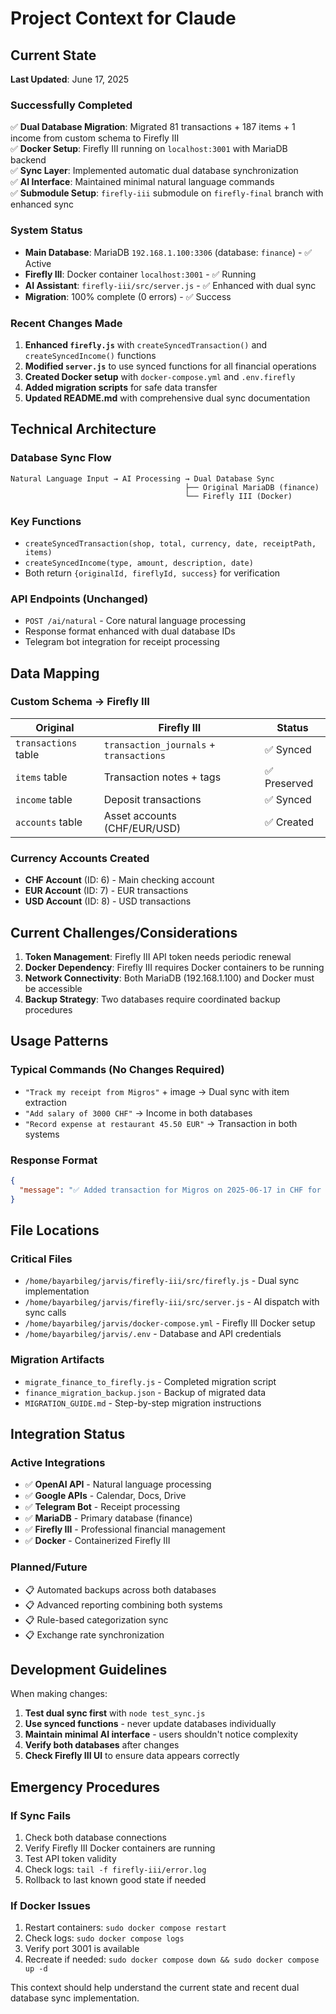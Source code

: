 # Project Context for Claude

## Current State

**Last Updated**: June 17, 2025

### Successfully Completed
✅ **Dual Database Migration**: Migrated 81 transactions + 187 items + 1 income from custom schema to Firefly III  
✅ **Docker Setup**: Firefly III running on `localhost:3001` with MariaDB backend  
✅ **Sync Layer**: Implemented automatic dual database synchronization  
✅ **AI Interface**: Maintained minimal natural language commands  
✅ **Submodule Setup**: `firefly-iii` submodule on `firefly-final` branch with enhanced sync  

### System Status
- **Main Database**: MariaDB `192.168.1.100:3306` (database: `finance`) - ✅ Active
- **Firefly III**: Docker container `localhost:3001` - ✅ Running  
- **AI Assistant**: `firefly-iii/src/server.js` - ✅ Enhanced with dual sync
- **Migration**: 100% complete (0 errors) - ✅ Success

### Recent Changes Made
1. **Enhanced `firefly.js`** with `createSyncedTransaction()` and `createSyncedIncome()` functions
2. **Modified `server.js`** to use synced functions for all financial operations
3. **Created Docker setup** with `docker-compose.yml` and `.env.firefly`
4. **Added migration scripts** for safe data transfer
5. **Updated README.md** with comprehensive dual sync documentation

## Technical Architecture

### Database Sync Flow
```
Natural Language Input → AI Processing → Dual Database Sync
                                       ├── Original MariaDB (finance)
                                       └── Firefly III (Docker)
```

### Key Functions
- `createSyncedTransaction(shop, total, currency, date, receiptPath, items)`
- `createSyncedIncome(type, amount, description, date)`  
- Both return `{originalId, fireflyId, success}` for verification

### API Endpoints (Unchanged)
- `POST /ai/natural` - Core natural language processing
- Response format enhanced with dual database IDs
- Telegram bot integration for receipt processing

## Data Mapping

### Custom Schema → Firefly III
| Original | Firefly III | Status |
|----------|-------------|---------|
| `transactions` table | `transaction_journals` + `transactions` | ✅ Synced |
| `items` table | Transaction notes + tags | ✅ Preserved |  
| `income` table | Deposit transactions | ✅ Synced |
| `accounts` table | Asset accounts (CHF/EUR/USD) | ✅ Created |

### Currency Accounts Created
- **CHF Account** (ID: 6) - Main checking account
- **EUR Account** (ID: 7) - EUR transactions  
- **USD Account** (ID: 8) - USD transactions

## Current Challenges/Considerations

1. **Token Management**: Firefly III API token needs periodic renewal
2. **Docker Dependency**: Firefly III requires Docker containers to be running
3. **Network Connectivity**: Both MariaDB (192.168.1.100) and Docker must be accessible
4. **Backup Strategy**: Two databases require coordinated backup procedures

## Usage Patterns

### Typical Commands (No Changes Required)
- `"Track my receipt from Migros"` + image → Dual sync with item extraction
- `"Add salary of 3000 CHF"` → Income in both databases
- `"Record expense at restaurant 45.50 EUR"` → Transaction in both systems

### Response Format
```json
{
  "message": "✅ Added transaction for Migros on 2025-06-17 in CHF for total of 45.50 CHF. Synced to both databases (Original ID: 123, Firefly ID: 456)"
}
```

## File Locations

### Critical Files
- `/home/bayarbileg/jarvis/firefly-iii/src/firefly.js` - Dual sync implementation
- `/home/bayarbileg/jarvis/firefly-iii/src/server.js` - AI dispatch with sync calls
- `/home/bayarbileg/jarvis/docker-compose.yml` - Firefly III Docker setup
- `/home/bayarbileg/jarvis/.env` - Database and API credentials

### Migration Artifacts  
- `migrate_finance_to_firefly.js` - Completed migration script
- `finance_migration_backup.json` - Backup of migrated data
- `MIGRATION_GUIDE.md` - Step-by-step migration instructions

## Integration Status

### Active Integrations
- ✅ **OpenAI API** - Natural language processing
- ✅ **Google APIs** - Calendar, Docs, Drive  
- ✅ **Telegram Bot** - Receipt processing
- ✅ **MariaDB** - Primary database (finance)
- ✅ **Firefly III** - Professional financial management
- ✅ **Docker** - Containerized Firefly III

### Planned/Future
- 📋 Automated backups across both databases
- 📋 Advanced reporting combining both systems
- 📋 Rule-based categorization sync
- 📋 Exchange rate synchronization

## Development Guidelines

When making changes:
1. **Test dual sync first** with `node test_sync.js`
2. **Use synced functions** - never update databases individually  
3. **Maintain minimal AI interface** - users shouldn't notice complexity
4. **Verify both databases** after changes
5. **Check Firefly III UI** to ensure data appears correctly

## Emergency Procedures

### If Sync Fails
1. Check both database connections
2. Verify Firefly III Docker containers are running
3. Test API token validity
4. Check logs: `tail -f firefly-iii/error.log`
5. Rollback to last known good state if needed

### If Docker Issues
1. Restart containers: `sudo docker compose restart`
2. Check logs: `sudo docker compose logs`
3. Verify port 3001 is available
4. Recreate if needed: `sudo docker compose down && sudo docker compose up -d`

This context should help understand the current state and recent dual database sync implementation.